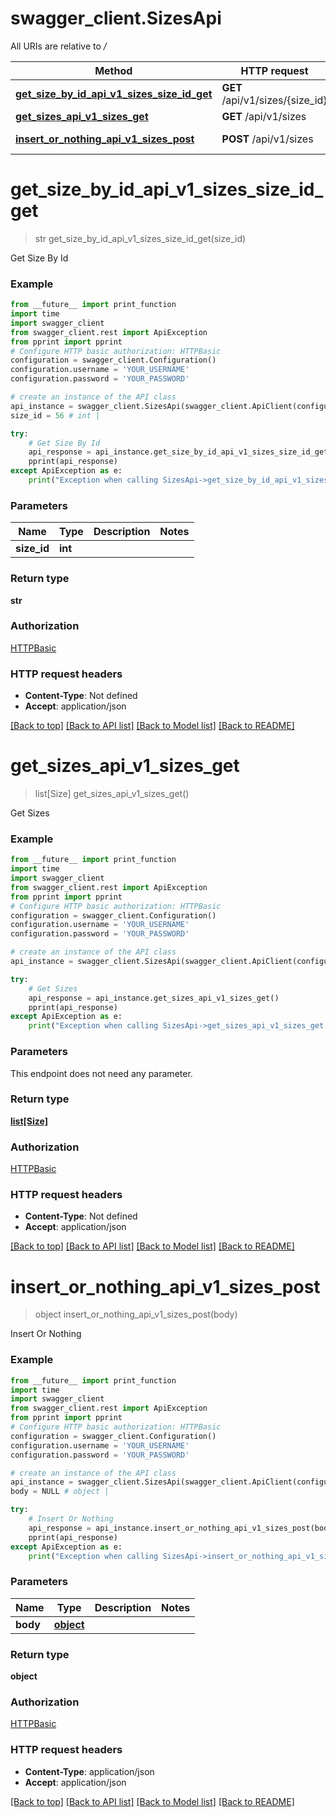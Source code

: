 # swagger_client.SizesApi

All URIs are relative to */*

Method | HTTP request | Description
------------- | ------------- | -------------
[**get_size_by_id_api_v1_sizes_size_id_get**](SizesApi.md#get_size_by_id_api_v1_sizes_size_id_get) | **GET** /api/v1/sizes/{size_id} | Get Size By Id
[**get_sizes_api_v1_sizes_get**](SizesApi.md#get_sizes_api_v1_sizes_get) | **GET** /api/v1/sizes | Get Sizes
[**insert_or_nothing_api_v1_sizes_post**](SizesApi.md#insert_or_nothing_api_v1_sizes_post) | **POST** /api/v1/sizes | Insert Or Nothing

# **get_size_by_id_api_v1_sizes_size_id_get**
> str get_size_by_id_api_v1_sizes_size_id_get(size_id)

Get Size By Id

### Example
```python
from __future__ import print_function
import time
import swagger_client
from swagger_client.rest import ApiException
from pprint import pprint
# Configure HTTP basic authorization: HTTPBasic
configuration = swagger_client.Configuration()
configuration.username = 'YOUR_USERNAME'
configuration.password = 'YOUR_PASSWORD'

# create an instance of the API class
api_instance = swagger_client.SizesApi(swagger_client.ApiClient(configuration))
size_id = 56 # int | 

try:
    # Get Size By Id
    api_response = api_instance.get_size_by_id_api_v1_sizes_size_id_get(size_id)
    pprint(api_response)
except ApiException as e:
    print("Exception when calling SizesApi->get_size_by_id_api_v1_sizes_size_id_get: %s\n" % e)
```

### Parameters

Name | Type | Description  | Notes
------------- | ------------- | ------------- | -------------
 **size_id** | **int**|  | 

### Return type

**str**

### Authorization

[HTTPBasic](../README.md#HTTPBasic)

### HTTP request headers

 - **Content-Type**: Not defined
 - **Accept**: application/json

[[Back to top]](#) [[Back to API list]](../README.md#documentation-for-api-endpoints) [[Back to Model list]](../README.md#documentation-for-models) [[Back to README]](../README.md)

# **get_sizes_api_v1_sizes_get**
> list[Size] get_sizes_api_v1_sizes_get()

Get Sizes

### Example
```python
from __future__ import print_function
import time
import swagger_client
from swagger_client.rest import ApiException
from pprint import pprint
# Configure HTTP basic authorization: HTTPBasic
configuration = swagger_client.Configuration()
configuration.username = 'YOUR_USERNAME'
configuration.password = 'YOUR_PASSWORD'

# create an instance of the API class
api_instance = swagger_client.SizesApi(swagger_client.ApiClient(configuration))

try:
    # Get Sizes
    api_response = api_instance.get_sizes_api_v1_sizes_get()
    pprint(api_response)
except ApiException as e:
    print("Exception when calling SizesApi->get_sizes_api_v1_sizes_get: %s\n" % e)
```

### Parameters
This endpoint does not need any parameter.

### Return type

[**list[Size]**](Size.md)

### Authorization

[HTTPBasic](../README.md#HTTPBasic)

### HTTP request headers

 - **Content-Type**: Not defined
 - **Accept**: application/json

[[Back to top]](#) [[Back to API list]](../README.md#documentation-for-api-endpoints) [[Back to Model list]](../README.md#documentation-for-models) [[Back to README]](../README.md)

# **insert_or_nothing_api_v1_sizes_post**
> object insert_or_nothing_api_v1_sizes_post(body)

Insert Or Nothing

### Example
```python
from __future__ import print_function
import time
import swagger_client
from swagger_client.rest import ApiException
from pprint import pprint
# Configure HTTP basic authorization: HTTPBasic
configuration = swagger_client.Configuration()
configuration.username = 'YOUR_USERNAME'
configuration.password = 'YOUR_PASSWORD'

# create an instance of the API class
api_instance = swagger_client.SizesApi(swagger_client.ApiClient(configuration))
body = NULL # object | 

try:
    # Insert Or Nothing
    api_response = api_instance.insert_or_nothing_api_v1_sizes_post(body)
    pprint(api_response)
except ApiException as e:
    print("Exception when calling SizesApi->insert_or_nothing_api_v1_sizes_post: %s\n" % e)
```

### Parameters

Name | Type | Description  | Notes
------------- | ------------- | ------------- | -------------
 **body** | [**object**](object.md)|  | 

### Return type

**object**

### Authorization

[HTTPBasic](../README.md#HTTPBasic)

### HTTP request headers

 - **Content-Type**: application/json
 - **Accept**: application/json

[[Back to top]](#) [[Back to API list]](../README.md#documentation-for-api-endpoints) [[Back to Model list]](../README.md#documentation-for-models) [[Back to README]](../README.md)

